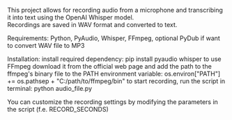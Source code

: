  This project allows for recording audio from a microphone and transcribing it into text using the OpenAI Whisper model.<br> 
 Recordings are saved in WAV format and converted to text.

 Requirements:
 Python, PyAudio, Whisper, FFmpeg, optional PyDub if want to convert WAV file to MP3

 Installation:
 install required dependency: pip install pyaudio whisper
 to use FFmpeg download it from the official web page and add the path to the ffmpeg's binary file to the PATH environment variable: os.environ["PATH"] += os.pathsep + "C:/path/to/ffmpeg/bin"
 to start recording, run the script in terminal: python audio_file.py

 You can customize the recording settings by modifying the parameters in the script (f.e. RECORD_SECONDS)
